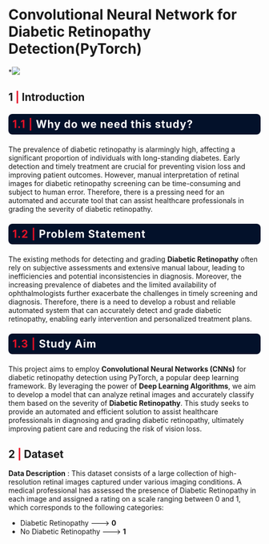 # Convolutional Neural Network for Diabetic Retinopathy Detection(PyTorch) 

*![](https://domf5oio6qrcr.cloudfront.net/medialibrary/14372/0b26ebff-2421-4333-aedc-bb17dfc37541.jpg)
## <b>1 <span style='color:#e61227'>|</span> Introduction</b> 

<div style="color:white;display:fill;border-radius:8px;
            background-color:#03112A;font-size:150%;
            letter-spacing:1.0px;background-image: url(https://i.imgur.com/GVd0La1.png)">
    <p style="padding: 8px;color:white;"><b><b><span style='color:#e61227'>1.1 |</span></b> Why do we need this study?</b></p>
</div>


The prevalence of diabetic retinopathy is alarmingly high, affecting a significant proportion of individuals with long-standing diabetes. Early detection and timely treatment are crucial for preventing vision loss and improving patient outcomes. However, manual interpretation of retinal images for diabetic retinopathy screening can be time-consuming and subject to human error. Therefore, there is a pressing need for an automated and accurate tool that can assist healthcare professionals in grading the severity of diabetic retinopathy.

<div style="color:white;display:fill;border-radius:8px;
            background-color:#03112A;font-size:150%;
            letter-spacing:1.0px;background-image: url(https://i.imgur.com/GVd0La1.png)">
    <p style="padding: 8px;color:white;"><b><b><span style='color:#e61227'>1.2 |</span></b> Problem Statement</b></p>
</div>

The existing methods for detecting and grading **Diabetic Retinopathy** often rely on subjective assessments and extensive manual labour, leading to inefficiencies and potential inconsistencies in diagnosis. Moreover, the increasing prevalence of diabetes and the limited availability of ophthalmologists further exacerbate the challenges in timely screening and diagnosis. Therefore, there is a need to develop a robust and reliable automated system that can accurately detect and grade diabetic retinopathy, enabling early intervention and personalized treatment plans.


<div style="color:white;display:fill;border-radius:8px;
            background-color:#03112A;font-size:150%;
            letter-spacing:1.0px;background-image: url(https://i.imgur.com/GVd0La1.png)">
    <p style="padding: 8px;color:white;"><b><b><span style='color:#e61227'>1.3 |</span></b> Study Aim</b></p>
</div>

This project aims to employ **Convolutional Neural Networks (CNNs)** for diabetic retinopathy detection using PyTorch, a popular deep learning framework. By leveraging the power of **Deep Learning Algorithms**, we aim to develop a model that can analyze retinal images and accurately classify them based on the severity of **Diabetic Retinopathy**. This study seeks to provide an automated and efficient solution to assist healthcare professionals in diagnosing and grading diabetic retinopathy, ultimately improving patient care and reducing the risk of vision loss.

## <b>2 <span style='color:#e61227'>|</span> Dataset</b> 

**Data Description** :
This dataset consists of a large collection of high-resolution retinal images captured under various imaging conditions. A medical professional has assessed the presence of Diabetic Retinopathy in each image and assigned a rating on a scale ranging between 0 and 1, which corresponds to the following categories:

- Diabetic Retinopathy ---> **0**
- No Diabetic Retinopathy ---> **1**
